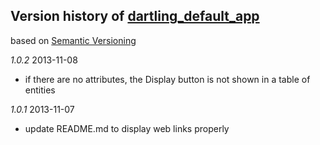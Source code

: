 ## Version history of [dartling_default_app](http://pub.dartlang.org/packages/dartling_default_app)
based on [Semantic Versioning](http://semver.org/)

*1.0.2* 2013-11-08

+ if there are no attributes, the Display button is not shown in
  a table of entities

*1.0.1* 2013-11-07

+ update README.md to display web links properly

